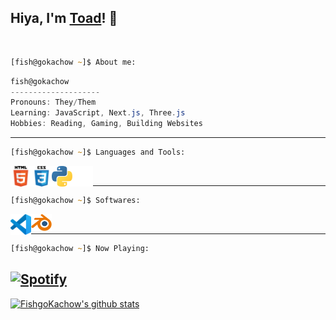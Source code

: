 ## Hiya, I'm <a href="https://github.com/FishgoKachow" target="_blank">Toad</a>! 🐸
<br />

```zsh
[fish@gokachow ~]$ About me:
```

```csharp
fish@gokachow
--------------------
Pronouns: They/Them
Learning: JavaScript, Next.js, Three.js
Hobbies: Reading, Gaming, Building Websites
```

---

```zsh
[fish@gokachow ~]$ Languages and Tools:
```

<a href="https://www.w3.org/html/" target="_blank"><img align="left" alt="HTML5" width="33px" src="https://raw.githubusercontent.com/github/explore/80688e429a7d4ef2fca1e82350fe8e3517d3494d/topics/html/html.png" /></a>
<a href="https://www.w3schools.com/css/" target="_blank"><img align="left" alt="CSS3" width="33px" src="https://raw.githubusercontent.com/github/explore/80688e429a7d4ef2fca1e82350fe8e3517d3494d/topics/css/css.png" /></a>
<a href="https://www.python.org" target="_blank"> <img align="left" alt="Python" width="33px" src="https://github.com/Aakarsh-B/trying-repos/blob/master/python-5.svg?raw=true"/> </a>
<img align="left" alt="GitHub" width="33px" src="https://github.com/Aakarsh-B/trying-repos/blob/master/github.svg" /> <br />

---

```zsh
[fish@gokachow ~]$ Softwares:
```

<img align="left" alt="Visual Studio Code" width="33px" src="https://raw.githubusercontent.com/github/explore/80688e429a7d4ef2fca1e82350fe8e3517d3494d/topics/visual-studio-code/visual-studio-code.png" />
<a href="https://www.blender.org" target="_blank"> <img align="left" alt="Blender" width="33px" src="https://github.com/Aakarsh-B/trying-repos/blob/master/blender.png?raw=true"/> </a> <br />

---

```zsh
[fish@gokachow ~]$ Now Playing:
```

[![Spotify](https://github-readme-remake.vercel.app/api/spotify)](https://open.spotify.com/user/ellakraemer)
---


[![FishgoKachow's github stats](https://github-readme-stats.vercel.app/api?username=FishgoKachow&include_all_commits=true&count_private=true&show_icons=true&line_height=20&title_color=FFFFFF&icon_color=FFFFFF&text_color=FFFFFF&bg_color=0D1117)]()
